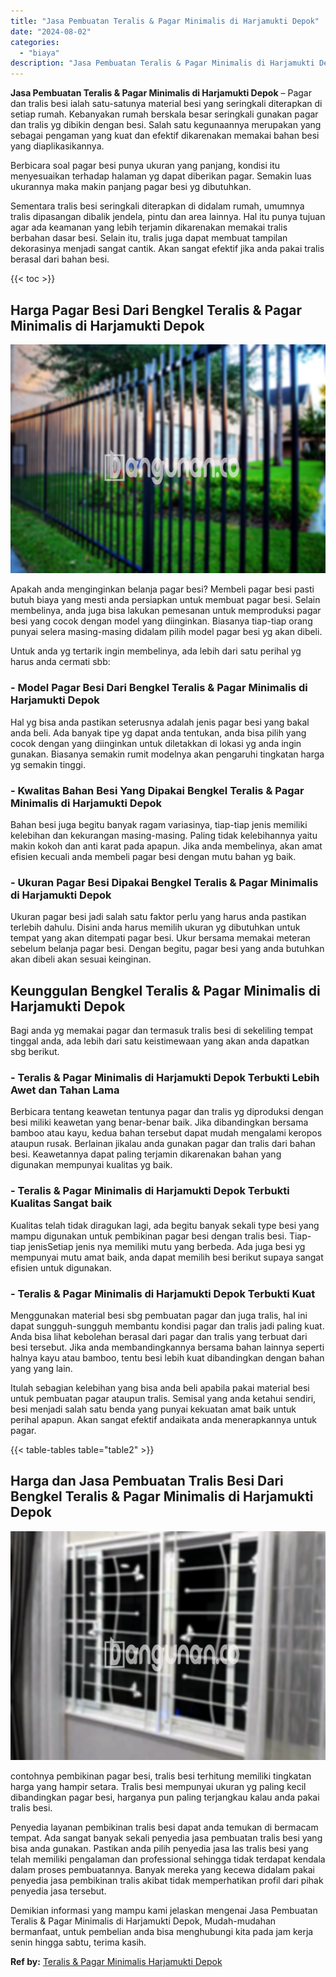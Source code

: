 ```yaml
---
title: "Jasa Pembuatan Teralis & Pagar Minimalis di Harjamukti Depok"
date: "2024-08-02"
categories: 
  - "biaya"
description: "Jasa Pembuatan Teralis & Pagar Minimalis di Harjamukti Depok. Demikian informasi yang mampu kami jelaskan mengenai Jasa Pembuatan Teralis & Pagar Minimalis d..."
---
```


**Jasa Pembuatan Teralis & Pagar Minimalis di Harjamukti Depok** – Pagar dan tralis besi ialah satu-satunya material besi yang seringkali diterapkan di setiap rumah. Kebanyakan rumah berskala besar seringkali gunakan pagar dan tralis yg dibikin dengan besi. Salah satu kegunaannya merupakan yang sebagai pengaman yang kuat dan efektif dikarenakan memakai bahan besi yang diaplikasikannya.

Berbicara soal pagar besi punya ukuran yang panjang, kondisi itu menyesuaikan terhadap halaman yg dapat diberikan pagar. Semakin luas ukurannya maka makin panjang pagar besi yg dibutuhkan.

Sementara tralis besi seringkali diterapkan di didalam rumah, umumnya tralis dipasangan dibalik jendela, pintu dan area lainnya. Hal itu punya tujuan agar ada keamanan yang lebih terjamin dikarenakan memakai tralis berbahan dasar besi. Selain itu, tralis juga dapat membuat tampilan dekorasinya menjadi sangat cantik. Akan sangat efektif jika anda pakai tralis berasal dari bahan besi.

{{< toc >}}

## Harga Pagar Besi Dari Bengkel Teralis & Pagar Minimalis di Harjamukti Depok

![Jasa Pembuatan Teralis & Pagar Minimalis di Harjamukti Depok](/images/pagar-minimalis-murah-48.png)

Apakah anda menginginkan belanja pagar besi? Membeli pagar besi pasti butuh biaya yang mesti anda persiapkan untuk membuat pagar besi. Selain membelinya, anda juga bisa lakukan pemesanan untuk memproduksi pagar besi yang cocok dengan model yang diinginkan. Biasanya tiap-tiap orang punyai selera masing-masing didalam pilih model pagar besi yg akan dibeli.

Untuk anda yg tertarik ingin membelinya, ada lebih dari satu perihal yg harus anda cermati sbb:
### \- Model Pagar Besi Dari Bengkel Teralis & Pagar Minimalis di Harjamukti Depok

Hal yg bisa anda pastikan seterusnya adalah jenis pagar besi yang bakal anda beli. Ada banyak tipe yg dapat anda tentukan, anda bisa pilih yang cocok dengan yang diinginkan untuk diletakkan di lokasi yg anda ingin gunakan. Biasanya semakin rumit modelnya akan pengaruhi tingkatan harga yg semakin tinggi.

### \- Kwalitas Bahan Besi Yang Dipakai Bengkel Teralis & Pagar Minimalis di Harjamukti Depok

Bahan besi juga begitu banyak ragam variasinya, tiap-tiap jenis memiliki kelebihan dan kekurangan masing-masing. Paling tidak kelebihannya yaitu makin kokoh dan anti karat pada apapun. Jika anda membelinya, akan amat efisien kecuali anda membeli pagar besi dengan mutu bahan yg baik.

### \- Ukuran Pagar Besi Dipakai Bengkel Teralis & Pagar Minimalis di Harjamukti Depok

Ukuran pagar besi jadi salah satu faktor perlu yang harus anda pastikan terlebih dahulu. Disini anda harus memilih ukuran yg dibutuhkan untuk tempat yang akan ditempati pagar besi. Ukur bersama memakai meteran sebelum belanja pagar besi. Dengan begitu, pagar besi yang anda butuhkan akan dibeli akan sesuai keinginan.

## Keunggulan Bengkel Teralis & Pagar Minimalis di Harjamukti Depok

Bagi anda yg memakai pagar dan termasuk tralis besi di sekeliling tempat tinggal anda, ada lebih dari satu keistimewaan yang akan anda dapatkan sbg berikut.

### \- Teralis & Pagar Minimalis di Harjamukti Depok Terbukti Lebih Awet dan Tahan Lama

Berbicara tentang keawetan tentunya pagar dan tralis yg diproduksi dengan besi miliki keawetan yang benar-benar baik. Jika dibandingkan bersama bamboo atau kayu, kedua bahan tersebut dapat mudah mengalami keropos ataupun rusak. Berlainan jikalau anda gunakan pagar dan tralis dari bahan besi. Keawetannya dapat paling terjamin dikarenakan bahan yang digunakan mempunyai kualitas yg baik.

### \- Teralis & Pagar Minimalis di Harjamukti Depok Terbukti Kualitas Sangat baik

Kualitas telah tidak diragukan lagi, ada begitu banyak sekali type besi yang mampu digunakan untuk pembikinan pagar besi dengan tralis besi. Tiap-tiap jenisSetiap jenis nya memiliki mutu yang berbeda. Ada juga besi yg mempunyai mutu amat baik, anda dapat memilih besi berikut supaya sangat efisien untuk digunakan.

### \- Teralis & Pagar Minimalis di Harjamukti Depok Terbukti Kuat

Menggunakan material besi sbg pembuatan pagar dan juga tralis, hal ini dapat sungguh-sungguh membantu kondisi pagar dan tralis jadi paling kuat. Anda bisa lihat kebolehan berasal dari pagar dan tralis yang terbuat dari besi tersebut. Jika anda membandingkannya bersama bahan lainnya seperti halnya kayu atau bamboo, tentu besi lebih kuat dibandingkan dengan bahan yang yang lain.

Itulah sebagian kelebihan yang bisa anda beli apabila pakai material besi untuk pembuatan pagar ataupun tralis. Semisal yang anda ketahui sendiri, besi menjadi salah satu benda yang punyai kekuatan amat baik untuk perihal apapun. Akan sangat efektif andaikata anda menerapkannya untuk pagar.

{{< table-tables table="table2" >}}

## Harga dan Jasa Pembuatan Tralis Besi Dari Bengkel Teralis & Pagar Minimalis di Harjamukti Depok

![Jasa Pembuatan Teralis & Pagar Minimalis di Harjamukti Depok](/images/teralis-minimalis-murah-21.png)

contohnya pembikinan pagar besi, tralis besi terhitung memiliki tingkatan harga yang hampir setara. Tralis besi mempunyai ukuran yg paling kecil dibandingkan pagar besi, harganya pun paling terjangkau kalau anda pakai tralis besi.

Penyedia layanan pembikinan tralis besi dapat anda temukan di bermacam tempat. Ada sangat banyak sekali penyedia jasa pembuatan tralis besi yang bisa anda gunakan. Pastikan anda pilih penyedia jasa las tralis besi yang telah memiliki pengalaman dan professional sehingga tidak terdapat kendala dalam proses pembuatannya. Banyak mereka yang kecewa didalam pakai penyedia jasa pembikinan tralis akibat tidak memperhatikan profil dari pihak penyedia jasa tersebut.

Demikian informasi yang mampu kami jelaskan mengenai Jasa Pembuatan Teralis & Pagar Minimalis di Harjamukti Depok, Mudah-mudahan bermanfaat, untuk pembelian anda bisa menghubungi kita pada jam kerja senin hingga sabtu, terima kasih.

**Ref by:** [Teralis & Pagar Minimalis Harjamukti Depok](https://id.wikipedia.org/wiki/Teralis)
